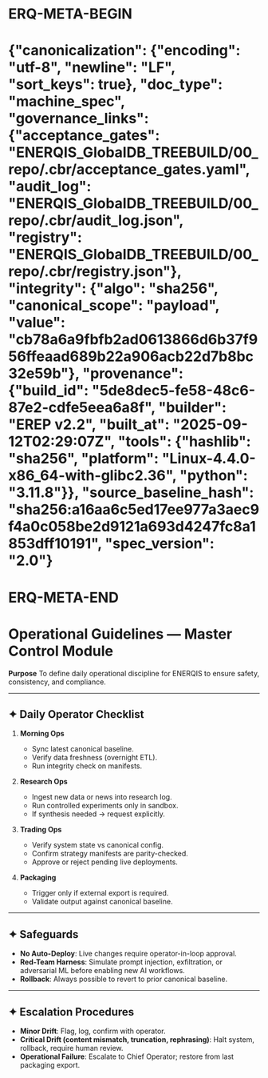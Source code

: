 # ERQ-META-BEGIN
# {"canonicalization": {"encoding": "utf-8", "newline": "LF", "sort_keys": true}, "doc_type": "machine_spec", "governance_links": {"acceptance_gates": "ENERQIS_GlobalDB_TREEBUILD/00_repo/.cbr/acceptance_gates.yaml", "audit_log": "ENERQIS_GlobalDB_TREEBUILD/00_repo/.cbr/audit_log.json", "registry": "ENERQIS_GlobalDB_TREEBUILD/00_repo/.cbr/registry.json"}, "integrity": {"algo": "sha256", "canonical_scope": "payload", "value": "cb78a6a9fbfb2ad0613866d6b37f956ffeaad689b22a906acb22d7b8bc32e59b"}, "provenance": {"build_id": "5de8dec5-fe58-48c6-87e2-cdfe5eea6a8f", "builder": "EREP v2.2", "built_at": "2025-09-12T02:29:07Z", "tools": {"hashlib": "sha256", "platform": "Linux-4.4.0-x86_64-with-glibc2.36", "python": "3.11.8"}}, "source_baseline_hash": "sha256:a16aa6c5ed17ee977a3aec9f4a0c058be2d9121a693d4247fc8a1853dff10191", "spec_version": "2.0"}
# ERQ-META-END
# Operational Guidelines — Master Control Module

**Purpose**
To define daily operational discipline for ENERQIS to ensure safety, consistency, and compliance.

---

## ✦ Daily Operator Checklist
1. **Morning Ops**
   - Sync latest canonical baseline.
   - Verify data freshness (overnight ETL).
   - Run integrity check on manifests.

2. **Research Ops**
   - Ingest new data or news into research log.
   - Run controlled experiments only in sandbox.
   - If synthesis needed → request explicitly.

3. **Trading Ops**
   - Verify system state vs canonical config.
   - Confirm strategy manifests are parity-checked.
   - Approve or reject pending live deployments.

4. **Packaging**
   - Trigger only if external export is required.
   - Validate output against canonical baseline.

---

## ✦ Safeguards
- **No Auto-Deploy**: Live changes require operator-in-loop approval.
- **Red-Team Harness**: Simulate prompt injection, exfiltration, or adversarial ML before enabling new AI workflows.
- **Rollback**: Always possible to revert to prior canonical baseline.

---

## ✦ Escalation Procedures
- **Minor Drift**: Flag, log, confirm with operator.
- **Critical Drift (content mismatch, truncation, rephrasing)**: Halt system, rollback, require human review.
- **Operational Failure**: Escalate to Chief Operator; restore from last packaging export.
